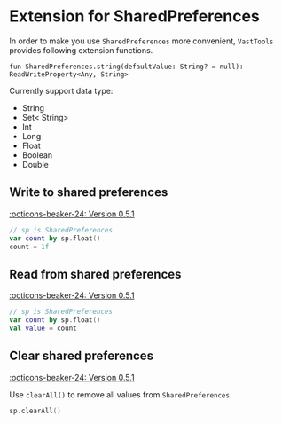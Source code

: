# Extension for SharedPreferences

In order to make you use `SharedPreferences` more convenient, `VastTools` provides following extension functions. 

`fun SharedPreferences.string(defaultValue: String? = null): ReadWriteProperty<Any, String>`

Currently support data type:

- String
- Set< String>
- Int
- Long
- Float
- Boolean
- Double

## Write to shared preferences

[:octicons-beaker-24: Version 0.5.1](https://ave.entropy2020.cn/version/VastTools/#051)

```kotlin
// sp is SharedPreferences
var count by sp.float()
count = 1f
```

## Read from shared preferences

[:octicons-beaker-24: Version 0.5.1](https://ave.entropy2020.cn/version/VastTools/#051)

```kotlin
// sp is SharedPreferences
var count by sp.float()
val value = count
```

## Clear shared preferences

[:octicons-beaker-24: Version 0.5.1](https://ave.entropy2020.cn/version/VastTools/#051)

Use `clearAll()` to remove all values ​​from `SharedPreferences`.

```kotlin
sp.clearAll()
```
